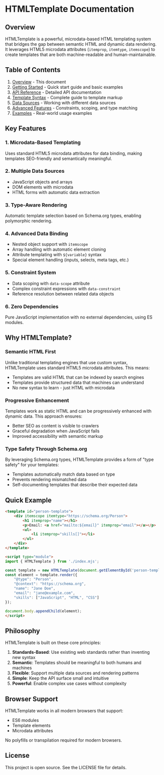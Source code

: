 # HTMLTemplate Documentation

## Overview

HTMLTemplate is a powerful, microdata-based HTML templating system that bridges the gap between semantic HTML and dynamic data rendering. It leverages HTML5 microdata attributes (`itemprop`, `itemtype`, `itemscope`) to create templates that are both machine-readable and human-maintainable.

## Table of Contents

1. [Overview](overview.md) - This document
2. [Getting Started](getting-started.md) - Quick start guide and basic examples
3. [API Reference](api-reference.md) - Detailed API documentation
4. [Template Syntax](template-syntax.md) - Complete guide to template markup
5. [Data Sources](data-sources.md) - Working with different data sources
6. [Advanced Features](advanced-features.md) - Constraints, scoping, and type matching
7. [Examples](examples.md) - Real-world usage examples

## Key Features

### 1. **Microdata-Based Templating**
Uses standard HTML5 microdata attributes for data binding, making templates SEO-friendly and semantically meaningful.

### 2. **Multiple Data Sources**
- JavaScript objects and arrays
- DOM elements with microdata
- HTML forms with automatic data extraction

### 3. **Type-Aware Rendering**
Automatic template selection based on Schema.org types, enabling polymorphic rendering.

### 4. **Advanced Data Binding**
- Nested object support with `itemscope`
- Array handling with automatic element cloning
- Attribute templating with `${variable}` syntax
- Special element handling (inputs, selects, meta tags, etc.)

### 5. **Constraint System**
- Data scoping with `data-scope` attribute
- Complex constraint expressions with `data-constraint`
- Reference resolution between related data objects

### 6. **Zero Dependencies**
Pure JavaScript implementation with no external dependencies, using ES modules.

## Why HTMLTemplate?

### Semantic HTML First
Unlike traditional templating engines that use custom syntax, HTMLTemplate uses standard HTML5 microdata attributes. This means:
- Templates are valid HTML that can be indexed by search engines
- Templates provide structured data that machines can understand
- No new syntax to learn - just HTML with microdata

### Progressive Enhancement
Templates work as static HTML and can be progressively enhanced with dynamic data. This approach ensures:
- Better SEO as content is visible to crawlers
- Graceful degradation when JavaScript fails
- Improved accessibility with semantic markup

### Type Safety Through Schema.org
By leveraging Schema.org types, HTMLTemplate provides a form of "type safety" for your templates:
- Templates automatically match data based on type
- Prevents rendering mismatched data
- Self-documenting templates that describe their expected data

## Quick Example

```html
<template id="person-template">
    <div itemscope itemtype="https://schema.org/Person">
        <h1 itemprop="name"></h1>
        <p>Email: <a href="mailto:${email}" itemprop="email"></a></p>
        <ul>
            <li itemprop="skills[]"></li>
        </ul>
    </div>
</template>

<script type="module">
import { HTMLTemplate } from './index.mjs';

const template = new HTMLTemplate(document.getElementById('person-template'));
const element = template.render({
    "@type": "Person",
    "@context": "https://schema.org",
    "name": "Jane Doe",
    "email": "jane@example.com",
    "skills": ["JavaScript", "HTML", "CSS"]
});

document.body.appendChild(element);
</script>
```

## Philosophy

HTMLTemplate is built on these core principles:

1. **Standards-Based**: Use existing web standards rather than inventing new syntax
2. **Semantic**: Templates should be meaningful to both humans and machines
3. **Flexible**: Support multiple data sources and rendering patterns
4. **Simple**: Keep the API surface small and intuitive
5. **Powerful**: Enable complex use cases without complexity

## Browser Support

HTMLTemplate works in all modern browsers that support:
- ES6 modules
- Template elements
- Microdata attributes

No polyfills or transpilation required for modern browsers.

## License

This project is open source. See the LICENSE file for details.